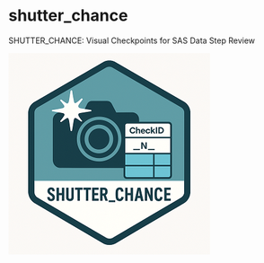 # shutter_chance
SHUTTER_CHANCE: Visual Checkpoints for SAS Data Step Review

![shutter_chance](./shutter_chance_small.png)  
